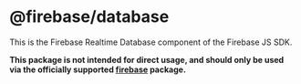# @firebase/database

This is the Firebase Realtime Database component of the Firebase JS SDK. 

**This package is not intended for direct usage, and should only be used via the officially supported [firebase](https://www.npmjs.com/package/firebase) package.**
